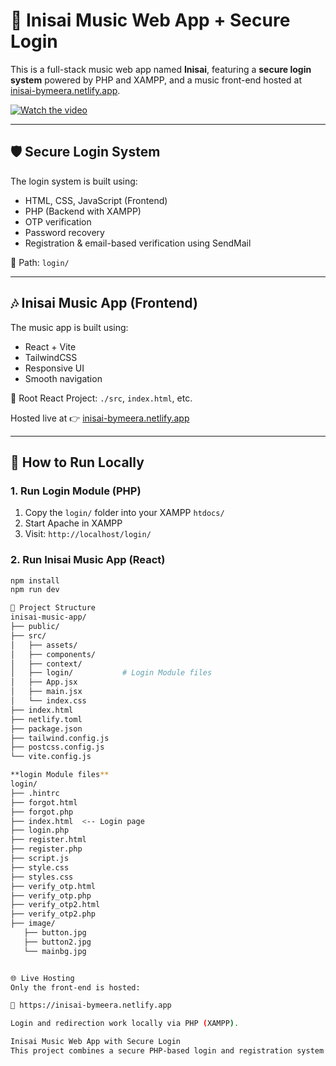 # 🎵 Inisai Music Web App + Secure Login

This is a full-stack music web app named **Inisai**, featuring a **secure login system** powered by PHP and XAMPP, and a music front-end hosted at [inisai-bymeera.netlify.app](https://inisai-bymeera.netlify.app).

[![Watch the video](https://img.youtube.com/vi/4JNOBmIAaAI/hqdefault.jpg)](https://youtu.be/4JNOBmIAaAI?si=2D4Q4OftdvtMAfHo)


---

## 🛡️ Secure Login System

The login system is built using:
- HTML, CSS, JavaScript (Frontend)
- PHP (Backend with XAMPP)
- OTP verification
- Password recovery
- Registration & email-based verification using SendMail

📁 Path: `login/`

---

## 🎶 Inisai Music App (Frontend)

The music app is built using:
- React + Vite
- TailwindCSS
- Responsive UI
- Smooth navigation

📁 Root React Project: `./src`, `index.html`, etc.

Hosted live at 👉 [inisai-bymeera.netlify.app](https://inisai-bymeera.netlify.app)

---

## 🚀 How to Run Locally

### 1. Run Login Module (PHP)
1. Copy the `login/` folder into your XAMPP `htdocs/`
2. Start Apache in XAMPP
3. Visit: `http://localhost/login/`

### 2. Run Inisai Music App (React)
```bash
npm install
npm run dev

📁 Project Structure
inisai-music-app/
├── public/
├── src/
│   ├── assets/
│   ├── components/
│   ├── context/
│   ├── login/           # Login Module files
│   ├── App.jsx
│   ├── main.jsx
│   └── index.css
├── index.html
├── netlify.toml
├── package.json
├── tailwind.config.js
├── postcss.config.js
└── vite.config.js

**login Module files**
login/
├── .hintrc
├── forgot.html
├── forgot.php
├── index.html  <-- Login page
├── login.php
├── register.html
├── register.php
├── script.js
├── style.css
├── styles.css
├── verify_otp.html
├── verify_otp.php
├── verify_otp2.html
├── verify_otp2.php
├── image/
   ├── button.jpg
   ├── button2.jpg
   └── mainbg.jpg


🌐 Live Hosting
Only the front-end is hosted:

🔗 https://inisai-bymeera.netlify.app

Login and redirection work locally via PHP (XAMPP).

Inisai Music Web App with Secure Login
This project combines a secure PHP-based login and registration system with a React-powered music streaming web app. Users log in through a local XAMPP-hosted module featuring OTP verification and password recovery. Upon successful login, they are redirected to the hosted Inisai music interface at inisai-bymeera.netlify.app. Designed with user security and sleek UI in mind, it offers both frontend creativity and backend authentication.

